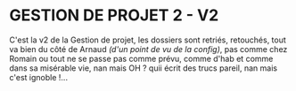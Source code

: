 # GESTION DE PROJET 2 - V2 
 C'est la v2 de la Gestion de projet, les dossiers sont retriés, retouchés, tout va bien du côté de Arnaud _(d'un point de vu de la config)_, pas comme chez Romain ou tout ne se passe pas comme prévu, comme d'hab et comme dans sa misérable vie, nan mais OH ? quii écrit des trucs pareil, nan mais c'est ignoble !...
